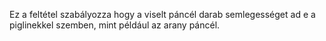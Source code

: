 Ez a feltétel szabályozza hogy a viselt páncél darab semlegességet ad e a piglinekkel szemben, mint például az arany páncél.